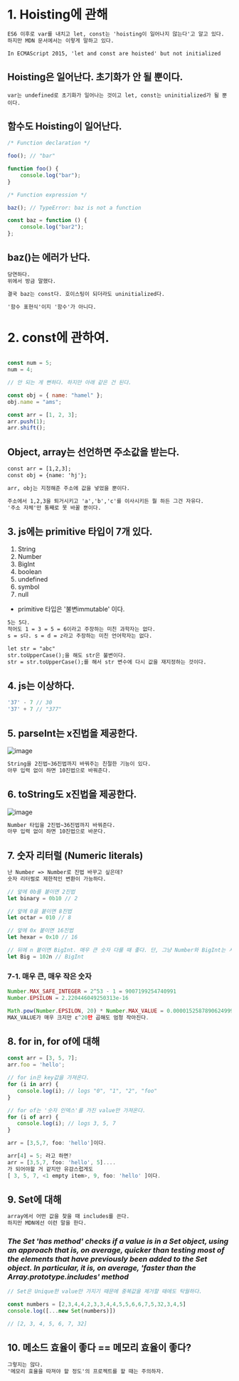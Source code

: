# 1. Hoisting에 관해

```txt
ES6 이후로 var를 내치고 let, const는 'hoisting이 일어나지 않는다'고 알고 있다.
하지만 MDN 문서에서는 이렇게 말하고 있다.
```

    In ECMAScript 2015, 'let and const are hoisted' but not initialized
    

## Hoisting은 일어난다. 초기화가 안 될 뿐이다.

	var는 undefined로 초기화가 일어나는 것이고 let, const는 uninitialized가 될 뿐이다.

## 함수도 Hoisting이 일어난다.

```javascript
/* Function declaration */

foo(); // "bar"

function foo() {
	console.log("bar");
}

/* Function expression */

baz(); // TypeError: baz is not a function

const baz = function () {
	console.log("bar2");
};
```

## baz()는 에러가 난다.

```txt
당연하다.
위에서 방금 말했다. 

결국 baz는 const다. 호이스팅이 되더라도 uninitialized다.

'함수 표현식'이지 '함수'가 아니다. 
```

# 2. const에 관하여.

```javascript

const num = 5;
num = 4;

// 안 되는 게 뻔하다. 하지만 아래 같은 건 된다.

const obj = { name: "hamel" };
obj.name = "ams";

const arr = [1, 2, 3];
arr.push(1);
arr.shift();
```

## Object, array는 선언하면 주소값을 받는다.

```txt
const arr = [1,2,3];
const obj = {name: 'hj'};

arr, obj는 지정해준 주소에 값을 넣었을 뿐이다.

주소에서 1,2,3을 퇴거시키고 'a','b','c'를 이사시키든 뭘 하든 그건 자유다.
'주소 자체'만 통째로 못 바꿀 뿐이다.
```

## 3. js에는 primitive 타입이 7개 있다.

1. String
2. Number
3. BigInt
4. boolean
5. undefined
6. symbol
7. null

- primitive 타입은 '불변immutable' 이다.

```txt
5는 5다. 
적어도 1 = 3 = 5 = 6이라고 주장하는 미친 과학자는 없다.
s = s다. s = d = z라고 주장하는 미친 언어학자는 없다.

let str = "abc"
str.toUpperCase();을 해도 str은 불변이다.
str = str.toUpperCase();를 해서 str 변수에 다시 값을 재지정하는 것이다.
```

## 4. js는 이상하다.

```javascript
'37' - 7 // 30
'37' + 7 // "377"
```

## 5. parseInt는 x진법을 제공한다.

![image](https://user-images.githubusercontent.com/39308313/144715883-93ccfe5d-1417-4d00-b8e3-af1c7f5603f3.png)

```txt
String을 2진법~36진법까지 바꿔주는 친절한 기능이 있다.
아무 입력 없이 하면 10진법으로 바꿔준다.
```

## 6. toString도 x진법을 제공한다.

![image](https://user-images.githubusercontent.com/39308313/144716403-6d4954fa-d01c-417e-8283-b78c52e90390.png)

```txt
Number 타입을 2진법~36진법까지 바꿔준다.
아무 입력 없이 하면 10진법으로 바꾼다.
```

## 7. 숫자 리터럴 (Numeric literals)

```txt
난 Number => Number로 진법 바꾸고 싶은데?
숫자 리터럴로 제한적인 변환이 가능하다.
```

```javascript
// 앞에 0b를 붙이면 2진법
let binary = 0b10 // 2

// 앞에 0을 붙이면 8진법
let octar = 010 // 8

// 앞에 0x 붙이면 16진법
let hexar = 0x10 // 16

// 뒤에 n 붙이면 BigInt. 매우 큰 숫자 다룰 때 좋다. 단, 그냥 Number와 BigInt는 서로 연산 불가다.
let Big = 102n // BigInt
```

### 7-1. 매우 큰, 매우 작은 숫자

```javascript
Number.MAX_SAFE_INTEGER = 2^53 - 1 = 9007199254740991
Number.EPSILON = 2.220446049250313e-16

Math.pow(Number.EPSILON, 20) * Number.MAX_VALUE = 0.000015258789062499998
MAX_VALUE가 매우 크지만 ε^20만 곱해도 엄청 작아진다.

```

## 8. for in, for of에 대해

```javascript
const arr = [3, 5, 7];
arr.foo = 'hello';

// for in은 key값을 가져온다.
for (i in arr) {
   console.log(i); // logs "0", "1", "2", "foo"
}

// for of는 '숫자 인덱스'를 가진 value만 가져온다.
for (i of arr) {
   console.log(i); // logs 3, 5, 7
}

arr = [3,5,7, foo: 'hello']이다.

arr[4] = 5; 라고 하면?
arr = [3,5,7, foo: 'hello', 5]....
가 되어야할 거 같지만 유감스럽게도
[ 3, 5, 7, <1 empty item>, 9, foo: 'hello' ]이다.
```

## 9. Set에 대해

```txt
array에서 어떤 값을 찾을 때 includes를 쓴다.
하지만 MDN에선 이런 말을 한다.
```
### *The Set 'has method' checks if a value is in a Set object, using an approach that is, on average, quicker than testing most of the elements that have previously been added to the Set object. In particular, it is, on average, 'faster than the Array.prototype.includes' method*

```javascript
// Set은 Unique한 value만 가지기 때문에 중복값을 제거할 때에도 탁월하다.

const numbers = [2,3,4,4,2,3,3,4,4,5,5,6,6,7,5,32,3,4,5]
console.log([...new Set(numbers)])

// [2, 3, 4, 5, 6, 7, 32]
```

## 10. 메소드 효율이 좋다 == 메모리 효율이 좋다?

```txt
그렇지는 않다.
'메모리 효율을 따져야 할 정도'의 프로젝트를 할 때는 주의하자.
```
